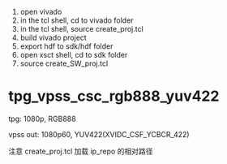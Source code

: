 1. open vivado
2. in the tcl shell, cd to vivado folder
3. in the tcl shell, source create_proj.tcl
4. build vivado project
5. export hdf to sdk/hdf folder
6. open xsct shell, cd to sdk folder
7. source create_SW_proj.tcl

# tpg_vpss_csc_rgb888_yuv422

tpg: 1080p, RGB888

vpss out: 1080p60, YUV422(XVIDC_CSF_YCBCR_422)

注意 create_proj.tcl 加载 ip_repo 的相对路径


